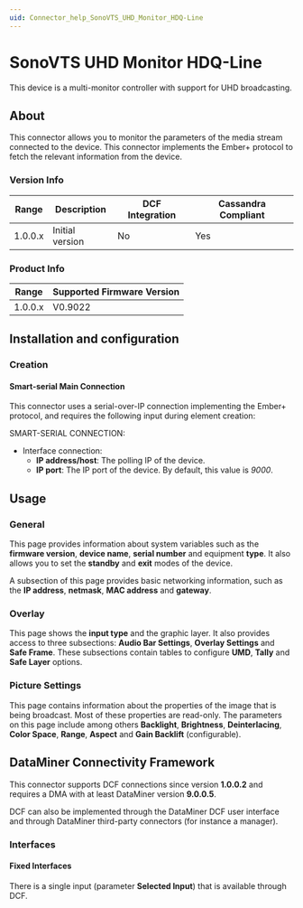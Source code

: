 ```yaml
---
uid: Connector_help_SonoVTS_UHD_Monitor_HDQ-Line
---
```


# SonoVTS UHD Monitor HDQ-Line

This device is a multi-monitor controller with support for UHD broadcasting.

## About

This connector allows you to monitor the parameters of the media stream connected to the device. This connector implements the Ember+ protocol to fetch the relevant information from the device.

### Version Info

| **Range** | **Description** | **DCF Integration** | **Cassandra Compliant** |
|------------------|-----------------|---------------------|-------------------------|
| 1.0.0.x          | Initial version | No                  | Yes                     |

### Product Info

| Range | Supported Firmware Version |
|------------------|-----------------------------|
| 1.0.0.x          | V0.9022                     |

## Installation and configuration

### Creation

#### Smart-serial Main Connection

This connector uses a serial-over-IP connection implementing the Ember+ protocol, and requires the following input during element creation:

SMART-SERIAL CONNECTION:

- Interface connection:
  - **IP address/host**: The polling IP of the device.
  - **IP port**: The IP port of the device. By default, this value is *9000*.

## Usage

### General

This page provides information about system variables such as the **firmware version**, **device name**, **serial number** and equipment **type**. It also allows you to set the **standby** and **exit** modes of the device.

A subsection of this page provides basic networking information, such as the **IP address**, **netmask**, **MAC address** and **gateway**.

### Overlay

This page shows the **input type** and the graphic layer. It also provides access to three subsections: **Audio Bar Settings**, **Overlay Settings** and **Safe Frame**. These subsections contain tables to configure **UMD**, **Tally** and **Safe Layer** options.

### Picture Settings

This page contains information about the properties of the image that is being broadcast. Most of these properties are read-only. The parameters on this page include among others **Backlight**, **Brightness**, **Deinterlacing**, **Color Space**, **Range**, **Aspect** and **Gain Backlift** (configurable).

## DataMiner Connectivity Framework

This connector supports DCF connections since version **1.0.0.2** and requires a DMA with at least DataMiner version **9.0.0.5**.

DCF can also be implemented through the DataMiner DCF user interface and through DataMiner third-party connectors (for instance a manager).

### Interfaces

#### Fixed Interfaces

There is a single input (parameter **Selected Input**) that is available through DCF.
